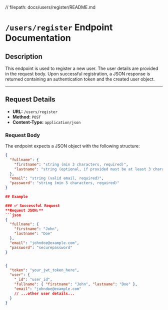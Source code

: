 // filepath: docs/users/register/README.md

# `/users/register` Endpoint Documentation

## Description
This endpoint is used to register a new user. The user details are provided in the request body. Upon successful registration, a JSON response is returned containing an authentication token and the created user object.

---

## Request Details

- **URL:** `/users/register`
- **Method:** `POST`
- **Content-Type:** `application/json`

### Request Body
The endpoint expects a JSON object with the following structure:

```json
{
  "fullname": {
    "firstname": "string (min 3 characters, required)",
    "lastname": "string (optional, if provided must be at least 3 characters)"
  },
  "email": "string (valid email, required)",
  "password": "string (min 5 characters, required)"
}

## Example

### ✅ Successful Request
**Request JSON:**
```json
{
  "fullname": {
    "firstname": "John",
    "lastname": "Doe"
  },
  "email": "johndoe@example.com",
  "password": "securepassword"
}


{
  "token": "your_jwt_token_here",
  "user": {
    "_id": "user_id",
    "fullname": { "firstname": "John", "lastname": "Doe" },
    "email": "johndoe@example.com"
    // ...other user details...
  }
}
